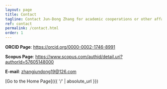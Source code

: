 ```yaml
---
layout: page
title: Contact
tagline: Contact Jun-Dong Zhang for academic cooperations or other affairs!
ref: contact
permalink: /contact.html
order: 1
---
```


**ORCID Page**: https://orcid.org/0000-0002-1746-8991

**Scopus Page**: https://www.scopus.com/authid/detail.uri?authorId=57605148000

**E-mail**: zhangjundong19@126.com

[Go to the Home Page]({{ '/' | absolute_url }})
